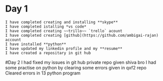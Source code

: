 # Day 1
    I have completed creating and installing **skype**
    I have completed istalling *vs code*
    I have completed creating ~~trillo~~ `trello` acount 
    I have completed creating [github](https://github.com/ambigai-rajan) account 
    I have installed **python** 
    I have updated my linkedin profile and my **resume**
    I have created a repositary in git hub
  #Day 2
     I had fixed my issues in git hub private repo given shiva bro
     I had some practise on python by clearing some errors given in qxf2 repo
     Cleared errors in 13 python program 